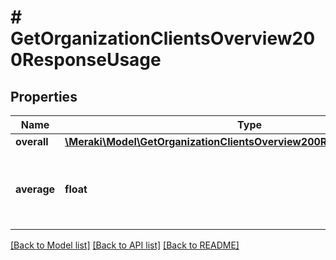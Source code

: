 # # GetOrganizationClientsOverview200ResponseUsage

## Properties

Name | Type | Description | Notes
------------ | ------------- | ------------- | -------------
**overall** | [**\Meraki\Model\GetOrganizationClientsOverview200ResponseUsageOverall**](GetOrganizationClientsOverview200ResponseUsageOverall.md) |  | [optional]
**average** | **float** | Average data usage (in kb) of each client in organization | [optional]

[[Back to Model list]](../../README.md#models) [[Back to API list]](../../README.md#endpoints) [[Back to README]](../../README.md)
